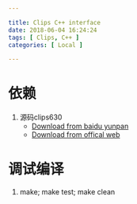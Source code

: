 ```yaml
---

title: Clips C++ interface
date: 2018-06-04 16:24:24
tags: [ Clips, C++ ]
categories: [ Local ]

---
```


依赖
====

1. 源码clips630
    - [Download from baidu yunpan](https://pan.baidu.com/s/1hzLVwX_clG50FjaJ0t7hdg)
    - [Download from offical web](https://sourceforge.net/projects/clipsrules/files/CLIPS/6.30/)

调试编译
========

1. make; make test; make clean
